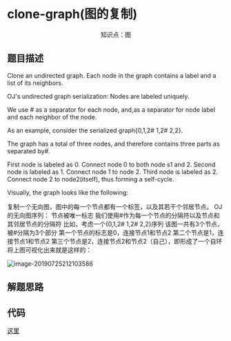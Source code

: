 # clone-graph(图的复制)

<center>知识点：图</center>

## 题目描述
Clone an undirected graph. Each node in the graph contains a label and a list of its neighbors.


OJ's undirected graph serialization:
Nodes are labeled uniquely.

We use # as a separator for each node, and,as a separator for node label and each neighbor of the node.

As an example, consider the serialized graph{0,1,2# 1,2# 2,2}.

The graph has a total of three nodes, and therefore contains three parts as separated by#.

First node is labeled as 0. Connect node 0 to both node s1 and 2.
Second node is labeled as 1. Connect node 1 to node 2.
Third node is labeled as 2. Connect node 2 to node2(itself), thus forming a self-cycle.

Visually, the graph looks like the following:

复制一个无向图，图中的每一个节点都有一个标签，以及其若干个邻居节点。
OJ的无向图序列：
节点被唯一标志
我们使用#作为每一个节点的分隔符以及节点和其邻居节点的分隔符
比如，考虑一个{0,1,2# 1,2# 2,2}序列
该图一共有3个节点，被#分隔为3个部分
第一个节点的标志是0，连接节点1和节点2
第二个节点是1，连接节点1和节点2
第三个节点是2，连接节点2和节点2（自己），即形成了一个自环
将上图可视化出来就是这样的：

![image-20190725212103586](http://picture-pool.oss-cn-beijing.aliyuncs.com/2019-07-25-132104.png)


## 解题思路



## 代码

[这里](../src/n/Solution.java)
